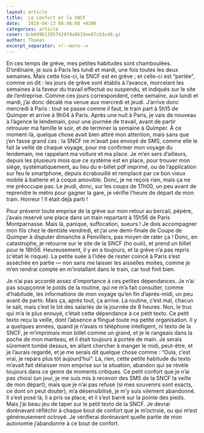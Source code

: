 ```yaml
---
layout: article
title:  Le confort et la SNCF
date:   2018-04-13 08:48:00 +0200
categories: article
cover: dcb699613957429f9a8b33ee87cb3cd0.gi
author: Thomas
excerpt_separator: <!--more-->
---
```

En ces temps de grève, mes petites habitudes sont chamboulées. D’ordinaire, je suis à Paris les lundi et mardi, une fois toutes les deux semaines. Mais cette fois-ci, la SNCF est en grève <!--more-->; et celle-ci est “perlée”, comme on dit : les jours de grève sont établis à l’avance, morcelant les semaines à la faveur du travail effectué ou suspendu, et indiqués sur le site de l’entreprise. Comme ces jours correspondent, cette semaine, aux lundi et mardi, j’ai donc décalé ma venue aux mercredi et jeudi. J’arrive donc mercredi à Paris : tout se passe comme il faut, le train part à 5h15 de Quimper et arrive à 9h04 à Paris. Après une nuit à Paris, je vais de nouveau à l’agence le lendemain, pour une journée de travail, avant de partir retrouver ma famille le soir, et de terminer la semaine à Quimper. À ce moment-là, quelque chose avait bien attiré mon attention, mais sans que j’en fasse grand cas : la SNCF ne m’avait pas envoyé de SMS, comme elle le fait la veille de chaque voyage, pour me confirmer mon voyage du lendemain, me rappelant ma voiture et ma place. Je m’en sers d’ailleurs, depuis les plusieurs mois que ce système est en place, pour trouver mon siège, systématiquement, au lieu du e-billet pdf imprimé, ou de l’application sur feu le smartphone, depuis écrabouillé et remplacé par ce bon vieux mobile à batterie et à coque amovible. Donc, je ne reçois rien, mais ça ne me préoccupe pas. Le jeudi, donc, sur les coups de 17h00, un peu avant de reprendre le métro pour gagner la gare, je vérifie l’heure de départ de mon train. Horreur ! Il était déjà parti !

Pour prévenir toute emprise de la grève sur mon retour au bercail, pépère, j’avais reservé une place dans un train repartant à 15h56 de Paris Montparnasse. Mais là, panique, suffocation, sueurs ! Je dois accompagner mon fils chez le dentiste vendredi, et j’ai une demi-finale de Coupe de Quimper à disputer dimanche à Penvillers, pas moyen de rater ça ! Donc, en catastrophe, je retourne sur le site de la SNCF (ho ouiii), et prend un billet pour le 18h56. Heureusement, il y en a toujours, et la grève n’a pas repris (c’était le risque). La petite suée à l’idée de rester coincé à Paris s’est asséchée en partie — non sans me laisser les aisselles moites, comme je m’en rendrai compte en m’installant dans le train, car tout finit bien.

Je n’ai pas accordé assez d’importance à ces petites dépendances. Je n’ai pas soupçonné le poids de la routine, qui ne m’a fait consulter, comme d’habitude, les informations de mon voyage qu’en fin d’après-midi, un peu avant de partir. Mais ça, après tout, ça arrive. La routine, c’est mal, chacun le sait, mais c’est le lot des salariés de la journée de 8 heures. Non, le truc qui m’a le plus ennuyé, c’était cette dépendance à ce petit texto. Ce petit texto reçu la veille, dont l’absence a flingué toute ma petite organisation. Il y a quelques années, quand je n’avais ni téléphone intelligent, ni texto de la SNCF, je m’imprimais mon billet comme un grand, et je le rangeais dans la poche de mon manteau, et il était toujours à portée de main. Je serais sûrement tombé dessus, en allant chercher à manger le midi, peut-être, et je l’aurais regardé, et je me serais dit quelque chose comme : “Oula, c’est vrai, je repars plus tôt aujourd’hui”. Là, rien, cette petite habitude du texto m’avait fait délaisser mon emprise sur la situation, abandon qui se révèle toujours dans ce genre de moments critiques. Ce petit confort que je n’ai pas choisi (un jour, je me suis mis à recevoir des SMS de la SNCF la veille de mon départ), mais que je n’ai pas refusé (si mes souvenirs sont exacts, ce dont on peut douter), m’a désensibilisé, je m’y suis vilement abandonné. Il s’est posé là, il a pris sa place, et il s’est barré sur la pointe des pieds. Mais j’ai beau jeu de taper sur le petit texto de la SNCF. Je devrai dorénavant réfléchir à chaque bout de confort que je m’octroie, ou qui m’est généreusement octroyé. Je vérifierai dorénavant quelle partie de mon autonomie j’abandonne à ce bout de confort.
